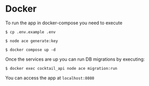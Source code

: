 # Docker
To run the app in docker-compose you need to execute
```
$ cp .env.example .env

$ node ace generate:key

$ docker compose up -d
```
Once the services are up you can run DB migrations by executing:
```
$ docker exec cocktail_api node ace migration:run
```

You can access the app at `localhost:8080`
